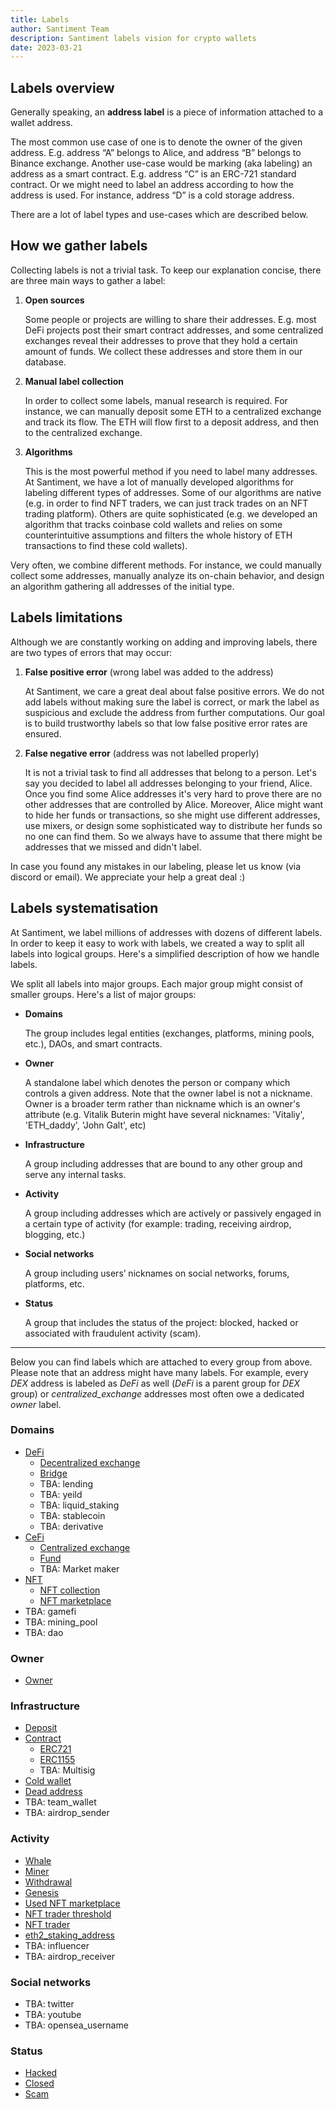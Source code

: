 ```yaml
---
title: Labels
author: Santiment Team
description: Santiment labels vision for crypto wallets
date: 2023-03-21
---
```


## Labels overview

Generally speaking, an **address label** is a piece of information attached to a wallet address.

The most common use case of one is to denote the owner of the given address. E.g. address “A” belongs to Alice, and address “B” belongs to Binance exchange. Another use-case would be marking (aka labeling) an address as a smart contract. E.g. address “C” is an ERC-721 standard contract. Or we might need to label an address according to how the address is used. For instance, address “D” is a cold storage address.

There are a lot of label types and use-cases which are described below.


## How we gather labels

Collecting labels is not a trivial task. To keep our explanation concise, there are three main ways to gather a label:

1. **Open sources**

    Some people or projects are willing to share their addresses. E.g. most DeFi projects post their smart contract addresses, and some centralized exchanges reveal their addresses to prove that they hold a certain amount of funds. We collect these addresses and store them in our database.

2. **Manual label collection**

    In order to collect some labels, manual research is required. For instance, we can manually deposit some ETH to a centralized exchange and track its flow. The ETH will flow first to a deposit address, and then to the centralized exchange.

3. **Algorithms**

    This is the most powerful method if you need to label many addresses. At Santiment, we have a lot of manually developed algorithms for labeling different types of addresses. Some of our algorithms are native (e.g. in order to find NFT traders, we can just track trades on an NFT trading platform). Others are quite sophisticated (e.g. we developed an algorithm that tracks coinbase cold wallets and relies on some counterintuitive assumptions and filters the whole history of ETH transactions to find these cold wallets).

Very often, we combine different methods. For instance, we could manually collect some addresses, manually analyze its on-chain behavior, and design an algorithm gathering all addresses of the initial type.


## Labels limitations

Although we are constantly working on adding and improving labels, there are two types of errors that may occur:

1. **False positive error** (wrong label was added to the address)

    At Santiment, we care a great deal about false positive errors. We do not add labels without making sure the label is correct, or mark the label as suspicious and exclude the address from further computations. Our goal is to build trustworthy labels so that low false positive error rates are ensured.

2. **False negative error** (address was not labelled properly)

    It is not a trivial task to find all addresses that belong to a person. Let's say you decided to label all addresses belonging to your friend, Alice. Once you find some Alice addresses it's very hard to prove there are no other addresses that are controlled by Alice. Moreover, Alice might want to hide her funds or transactions, so she might use different addresses, use mixers, or design some sophisticated way to distribute her funds so no one can find them. So we always have to assume that there might be addresses that we missed and didn't label.

In case you found any mistakes in our labeling, please let us know (via discord or email). We appreciate your help a great deal :)


## Labels systematisation

At Santiment, we label millions of addresses with dozens of different labels. In order to keep it easy to work with labels, we created a way to split all labels into logical groups. Here's a simplified description of how we handle labels.

We split all labels into major groups. Each major group might consist of smaller groups. Here's a list of major groups:

* **Domains**

    The group includes legal entities (exchanges, platforms, mining pools, etc.), DAOs, and smart contracts.

* **Owner**

    A standalone label which denotes the person or company which controls a given address. Note that the owner label is not a nickname. Owner is a broader term rather than nickname which is an owner's attribute (e.g. Vitalik Buterin might have several nicknames: 'Vitaliy', 'ETH_daddy', 'John Galt', etc)

* **Infrastructure**

    A group including addresses that are bound to any other group and serve any internal tasks.

* **Activity**

    A group including addresses which are actively or passively engaged in a certain type of activity (for example: trading, receiving airdrop, blogging, etc.)

* **Social networks**

     A group including users’ nicknames on social networks, forums, platforms, etc.

* **Status**

   A group that includes the status of the project: blocked, hacked or associated with fraudulent activity (scam).

---

Below you can find labels which are attached to every group from above. Please note that an address might have many labels. For example, every _DEX_ address is labeled as _DeFi_ as well (_DeFi_ is a parent group for _DEX_ group) or _centralized_exchange_ addresses most often owe a dedicated _owner_ label.


### Domains

- [DeFi](/labels/defi)
    - [Decentralized exchange](/labels/decentralized-exchange)
    - [Bridge](/labels/bridge)
    - TBA: lending
    - TBA: yeild
    - TBA: liquid_staking
    - TBA: stablecoin
    - TBA: derivative
- [CeFi](/labels/cefi)
    - [Centralized exchange](/labels/centralized-exchange)
    - [Fund](/labels/fund)
    - TBA: Market maker
- [NFT](/labels/nft)
    - [NFT collection](/labels/nft-collection)
    - [NFT marketplace](/labels/nft-marketplace)
- TBA: gamefi
- TBA: mining_pool
- TBA: dao


### Owner

- [Owner](/labels/owner)


### Infrastructure

- [Deposit](/labels/deposit)
- [Contract](/labels/contract)
    - [ERC721](/labels/erc721)
    - [ERC1155](/labels/erc1155)
    - TBA: Multisig
- [Cold wallet](/labels/cold-wallet)
- [Dead address](/labels/dead-address)
- TBA: team_wallet
- TBA: airdrop_sender


### Activity

 - [Whale](/labels/whale)
 - [Miner](/labels/miner)
 - [Withdrawal](/labels/withdrawal)
 - [Genesis](/labels/genesis)
 - [Used NFT marketplace](/labels/used-nft-marketplace)
 - [NFT trader threshold](/labels/nft-trader-threshold)
 - [NFT trader](/labels/nft-trader)
 - [eth2_staking_address](/labels/eth2-staking-address)
 - TBA: influencer
 - TBA: airdrop_receiver



### Social networks

- TBA: twitter
- TBA: youtube
- TBA: opensea_username


### Status

- [Hacked](/labels/hacked)
- [Closed](/labels/closed)
- [Scam](/labels/scam)
